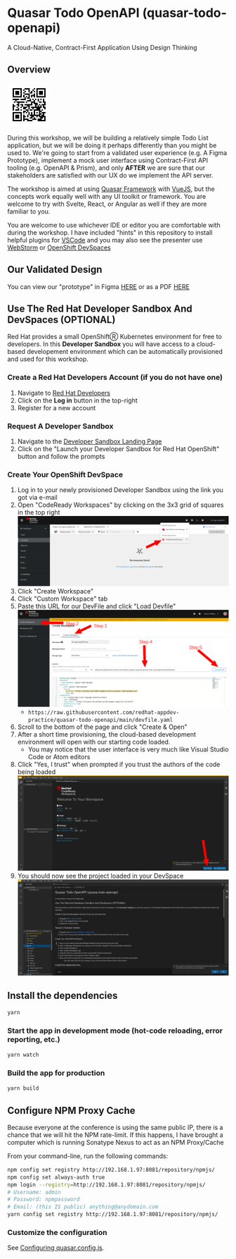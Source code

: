 # Quasar Todo OpenAPI (quasar-todo-openapi)

A Cloud-Native, Contract-First Application Using Design Thinking

## Overview
![QR Code Image](docs/QR_Code.png)

During this workshop, we will be building a relatively simple Todo List application, but we will be doing it perhaps
differently than you might be used to. We're going to start from a validated user experience (e.g. A Figma Prototype),
implement a mock user interface using Contract-First API tooling (e.g. OpenAPI & Prism), and only **AFTER** we
are sure that our stakeholders are satisfied with our UX do we implement the API server.

The workshop is aimed at using
[Quasar Framework](https://quasar.dev) with [VueJS](https://vuejs.org), but the concepts work equally well with any
UI toolkit or framework. You are welcome to try with Svelte, React, or Angular as well if they are more familiar to you.

You are welcome to use whichever IDE or editor you are comfortable with during the workshop. I have included "hints" in
this repository to install helpful plugins for [VSCode](https://code.visualstudio.com/) and you may also see the
presenter use [WebStorm](https://www.jetbrains.com/webstorm/) or [OpenShift DevSpaces](https://developers.redhat.com/products/codeready-workspaces/overview)

## Our Validated Design

You can view our "prototype" in Figma [HERE](https://www.figma.com/proto/FKGtcMU6lfafc3oKzAJNQM/Todo?node-id=5%3A1091&scaling=min-zoom&page-id=0%3A1&starting-point-node-id=5%3A1091)
or as a PDF [HERE](docs/Todo_Design.pdf)

## Use The Red Hat Developer Sandbox And DevSpaces (OPTIONAL)

Red Hat provides a small OpenShiftⓇ Kubernetes environment for free to developers. In this **Developer Sandbox** you
will have access to a cloud-based developement environment which can be automatically provisioned and used for this
workshop.

### Create a Red Hat Developers Account (if you do not have one)
1. Navigate to [Red Hat Developers](https://developers.redhat.com/)
2. Click on the **Log in** button in the top-right
3. Register for a new account

### Request A Developer Sandbox

1. Navigate to the [Developer Sandbox Landing Page](https://developers.redhat.com/developer-sandbox/get-started)
2. Click on the "Launch your Developer Sandbox for Red Hat OpenShift" button and follow the prompts

### Create Your OpenShift DevSpace

1. Log in to your newly provisioned Developer Sandbox using the link you got via e-mail
2. Open "CodeReady Workspaces" by clicking on the 3x3 grid of squares in the top right ![Menu Screenshot](docs/Step_01_DevSpaces.png)
3. Click "Create Workspace"
4. Click "Custom Workspace" tab
5. Paste this URL for our DevFile and click "Load Devfile" ![DevFile Screenshot](docs/Step_02_DevSpaces.png)
   * `https://raw.githubusercontent.com/redhat-appdev-practice/quasar-todo-openapi/main/devfile.yaml`
6. Scroll to the bottom of the page and click "Create & Open"
7. After a short time provisioning, the cloud-based development environment will open with our starting code loaded.
   * You may notice that the user interface is very much like Visual Studio Code or Atom editors
8. Click "Yes, I trust" when prompted if you trust the authors of the code being loaded ![Trust Code](docs/Step_03_DevSpaces.png)
9. You should now see the project loaded in your DevSpace ![Cloud IDE](docs/Step_04_DevSpaces.png)

## Install the dependencies
```bash
yarn
```

### Start the app in development mode (hot-code reloading, error reporting, etc.)
```bash
yarn watch
```

### Build the app for production
```bash
yarn build
```

## Configure NPM Proxy Cache

Because everyone at the conference is using the same public IP, there is a chance that we will
hit the NPM rate-limit. If this happens, I have brought a computer which is running Sonatype Nexus
to act as an NPM Proxy/Cache

From your command-line, run the following commands:

```bash
npm config set registry http://192.168.1.97:8081/repository/npmjs/
npm config set always-auth true
npm login --registry=http://192.168.1.97:8081/repository/npmjs/
# Username: admin
# Password: npmpassword
# Email: (this IS public) anything@anydomain.com
yarn config set registry http://192.168.1.97:8081/repository/npmjs/
```

### Customize the configuration
See [Configuring quasar.config.js](https://v2.quasar.dev/quasar-cli-webpack/quasar-config-js).
